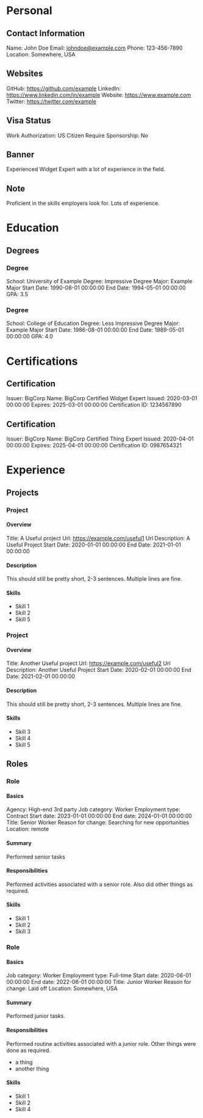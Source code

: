# Personal

## Contact Information

Name: John Doe
Email: johndoe@example.com
Phone: 123-456-7890
Location: Somewhere, USA

## Websites

GitHub: https://github.com/example
LinkedIn: https://www.linkedin.com/in/example
Website: https://www.example.com
Twitter: https://twitter.com/example

## Visa Status

Work Authorization: US Citizen
Require Sponsorship: No

## Banner

Experienced Widget Expert with a lot of experience in the field.

## Note

Proficient in the skills employers look for.
Lots of experience.

# Education

## Degrees

### Degree

School: University of Example
Degree: Impressive Degree
Major: Example Major
Start Date: 1990-08-01 00:00:00
End Date: 1994-05-01 00:00:00
GPA: 3.5

### Degree

School: College of Education
Degree: Less Impressive Degree
Major: Example Major
Start Date: 1986-08-01 00:00:00
End Date: 1989-05-01 00:00:00
GPA: 4.0

# Certifications

## Certification

Issuer: BigCorp
Name: BigCorp Certified Widget Expert
Issued: 2020-03-01 00:00:00
Expires: 2025-03-01 00:00:00
Certification ID: 1234567890

## Certification

Issuer: BigCorp
Name: BigCorp Certified Thing Expert
Issued: 2020-04-01 00:00:00
Expires: 2025-04-01 00:00:00
Certification ID: 0987654321

# Experience

## Projects

### Project

#### Overview

Title: A Useful project
Url: https://example.com/useful1
Url Description: A Useful Project
Start Date: 2020-01-01 00:00:00
End Date: 2021-01-01 00:00:00

#### Description

This should still be pretty short, 2-3 sentences.
Multiple lines are fine.

#### Skills

* Skill 1
* Skill 2
* Skill 5

### Project

#### Overview

Title: Another Useful project
Url: https://example.com/useful2
Url Description: Another Useful Project
Start Date: 2020-02-01 00:00:00
End Date: 2021-02-01 00:00:00

#### Description

This should still be pretty short, 2-3 sentences.
Multiple lines are fine.

#### Skills

* Skill 3
* Skill 4
* Skill 5

## Roles

### Role

#### Basics

Agency: High-end 3rd party
Job category: Worker
Employment type: Contract
Start date: 2023-01-01 00:00:00
End date: 2024-01-01 00:00:00
Title: Senior Worker
Reason for change: Searching for new opportunities
Location: remote

#### Summary

Performed senior tasks

#### Responsibilities

Performed activities associated with a senior role.
Also did other things as required.

#### Skills

* Skill 1
* Skill 2
* Skill 3

### Role

#### Basics

Job category: Worker
Employment type: Full-time
Start date: 2020-06-01 00:00:00
End date: 2022-06-01 00:00:00
Title: Junior Worker
Reason for change: Laid off
Location: Somewhere, USA

#### Summary

Performed junior tasks.

#### Responsibilities

Performed routine activities associated with a junior role.
Other things were done as required.
* a thing
* another thing

#### Skills

* Skill 1
* Skill 2
* Skill 4
